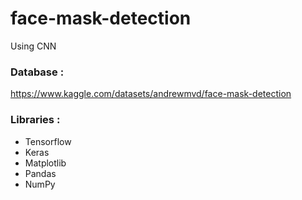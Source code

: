 # face-mask-detection

Using CNN 

### Database :

https://www.kaggle.com/datasets/andrewmvd/face-mask-detection


### Libraries :
- Tensorflow
- Keras
- Matplotlib
- Pandas
- NumPy


